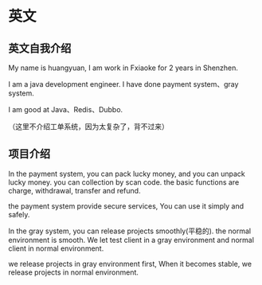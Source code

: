 # 英文



## 英文自我介绍

My name is huangyuan, I am work in Fxiaoke for 2 years  in Shenzhen.

I am a java development engineer. I have done payment system、gray system.

I am good at Java、Redis、Dubbo.

（这里不介绍工单系统，因为太复杂了，背不过来）



## 项目介绍

In the payment system, you can pack lucky money, and you can unpack lucky money.  you can collection by scan code. the basic functions are charge, withdrawal, transfer and refund. 

the payment system provide secure services, You can use it simply and safely.

In the gray system, you can release projects smoothly(平稳的). the normal environment is smooth. We let test client in a gray environment and normal client in normal environment. 

we release projects in gray environment first, When it becomes stable, we release projects in normal environment.